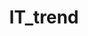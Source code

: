 ---
layout: list
title: IT_trend
slug: IT_trend
permalink: /blog/IT_trend
# sitemap: false
description: >
    최신 IT 동향 및 IT 용어 정리 📰


# accent_color: rgb(38,139,210)
# accent_image:
#   background: rgb(32,32,32)
#   overlay:    false
---